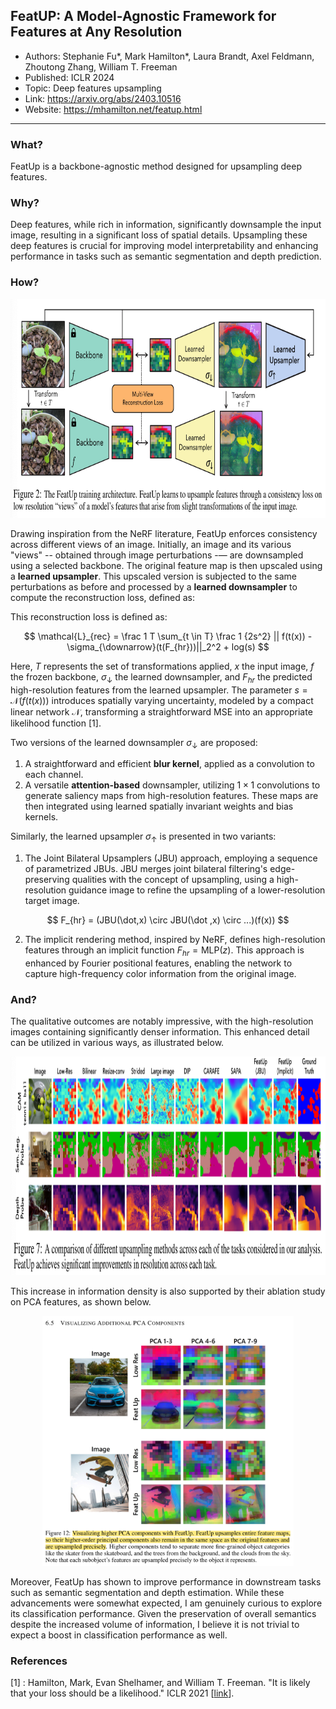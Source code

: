 ## FeatUP: A Model-Agnostic Framework for Features at Any Resolution

* Authors: Stephanie Fu*, Mark Hamilton*, Laura Brandt, Axel Feldmann, Zhoutong Zhang, William T. Freeman
* Published: ICLR 2024
* Topic: Deep features upsampling
* Link: https://arxiv.org/abs/2403.10516
* Website: https://mhamilton.net/featup.html

---

### What?

FeatUp is a backbone-agnostic method designed for upsampling deep features.

### Why?

Deep features, while rich in information, significantly downsample the input image, resulting in a significant loss of spatial details. Upsampling these deep features is crucial for improving model interpretability and enhancing performance in tasks such as semantic segmentation and depth prediction.

### How?

<p align=center>
    <img src="../images/09_01.png" height="350px">
</p>

Drawing inspiration from the NeRF literature, FeatUp enforces consistency across different views of an image. Initially, an image and its various "views" -- obtained through image perturbations -— are downsampled using a selected backbone. The original feature map is then upscaled using a **learned upsampler**. This upscaled version is subjected to the same perturbations as before and processed by a **learned downsampler** to compute the reconstruction loss, defined as:

This reconstruction loss is defined as:

$$
\mathcal{L}_{rec} = \frac 1 T \sum_{t \in T} \frac 1 {2s^2} || f(t(x)) - \sigma_{\downarrow}(t(F_{hr}))||_2^2 + log(s)
$$

Here, $T$ represents the set of transformations applied, $x$ the input image, $f$ the frozen backbone, $\sigma_{\downarrow}$ the learned downsampler, and $F_{hr}$ the predicted high-resolution features from the learned upsampler. The parameter $s = \mathcal{N}(f(t(x)))$ introduces spatially varying uncertainty, modeled by a compact linear network $\mathcal{N}$, transforming a straightforward MSE into an appropriate likelihood function [1].

Two versions of the learned downsampler $\sigma_{\downarrow}$ are proposed:

1. A straightforward and efficient **blur kernel**, applied as a convolution to each channel.
2. A versatile **attention-based** downsampler, utilizing $1{\times}1$ convolutions to generate saliency maps from high-resolution features. These maps are then integrated using learned spatially invariant weights and bias kernels.


Similarly, the learned upsampler $\sigma_{\uparrow}$ is presented in two variants:

1. The Joint Bilateral Upsamplers (JBU) approach, employing a sequence of parametrized JBUs. JBU merges joint bilateral filtering's edge-preserving qualities with the concept of upsampling, using a high-resolution guidance image to refine the upsampling of a lower-resolution target image.

$$
F_{hr} = (JBU(\dot,x) \circ JBU(\dot ,x) \circ ...)(f(x))
$$


2. The implicit rendering method, inspired by NeRF, defines high-resolution features through an implicit function $F_{hr} = \text{MLP}(z)$. This approach is enhanced by Fourier positional features, enabling the network to capture high-frequency color information from the original image.

### And?

The qualitative outcomes are notably impressive, with the high-resolution images containing significantly denser information. This enhanced detail can be utilized in various ways, as illustrated below.

<p align=center>
    <img src="../images/09_02.png" height="350px">
</p>

This increase in information density is also supported by their ablation study on PCA features, as shown below.

<p align=center>
    <img src="../images/09_03.png" height="400px">
</p>

Moreover, FeatUp has shown to improve performance in downstream tasks such as semantic segmentation and depth estimation. While these advancements were somewhat expected, I am genuinely curious to explore its classification performance. Given the preservation of overall semantics despite the increased volume of information, I believe it is not trivial to expect a boost in classification performance as well. 

### References

[1] :  Hamilton, Mark, Evan Shelhamer, and William T. Freeman. "It is likely that your loss should be a likelihood." ICLR 2021 [[link](https://arxiv.org/abs/2007.06059)].